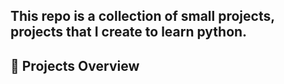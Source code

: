 This repo is a collection of small projects, projects that I create to learn python.
-----------------
## 🚀 Projects Overview
